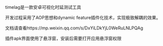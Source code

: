 timelag是一款安卓可视化时延测试工具

开发过程采用了AOP思想和dynamic feature插件化技术，实现极致解耦的效果。

文档请查看https://mp.weixin.qq.com/s/DxYiLDkYjL0WeRuLNLPQAg

插件apk界面使用了悬浮窗，安装后需要打开应用悬浮窗权限
